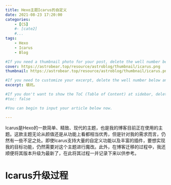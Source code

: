 ```yaml
---
title: Hexo主题Icarus的自定义
date: 2021-08-23 17:20:00
categories: 
	- [CS]
	#- [cate2]
	#...
tags: 
	- Hexo
	- Icarus
	- Blog

#If you need a thumbnail photo for your post, delete the well number below and finish the directory.
cover: https://astrobear.top/resource/astroblog/thumbnail/icarus.png
thumbnail: https://astrobear.top/resource/astroblog/thumbnail/icarus.png

#If you need to customize your excerpt, delete the well number below and input something. You can also input <!-- more --> in your article to divide the excerpt and other contents.
excerpt: 填坑。

#If you don't want to show the ToC (Table of Content) at sidebar, delete the well number below. 
#toc: false

#You can begin to input your article below now.

---
```


Icarus是Hexo的一款简单、精致、现代的主题，也是我的博客目前正在使用的主题。这款主题无论从颜值还是从功能上看都相当优秀，但是针对我的需求而言，仍然有一些不足之处。即使Icarus支持大量的自定义功能以及丰富的插件，要想实现我的目标功能，仍然需要对这个主题进行魔改。此外，在博客迁移的过程中，我还顺便将其版本升级为最新了，在此将其过程一并记录下来以供参考。

# Icarus升级过程





